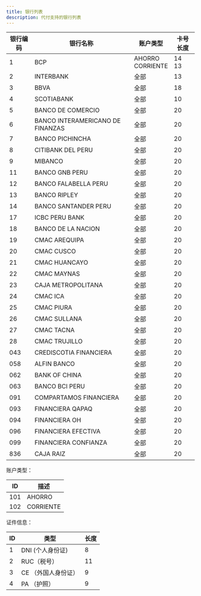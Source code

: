 ```yaml
---
title: 银行列表
description: 代付支持的银行列表
---
```


| 银行编码 | 银行名称                             | 账户类型                  | 卡号长度      |
| ---- | -------------------------------- | --------------------- | --------- |
| 1    | BCP                              | AHORRO<br />CORRIENTE | 14<br/>13 |
| 2    | INTERBANK                        | 全部                    | 13        |
| 3    | BBVA                             | 全部                    | 18        |
| 4    | SCOTIABANK                       | 全部                    | 10        |
| 5    | BANCO DE COMERCIO                | 全部                    | 20        |
| 6    | BANCO INTERAMERICANO DE FINANZAS | 全部                    | 20        |
| 7    | BANCO PICHINCHA                  | 全部                    | 20        |
| 8    | CITIBANK DEL PERU                | 全部                    | 20        |
| 9    | MIBANCO                          | 全部                    | 20        |
| 11   | BANCO GNB PERU                   | 全部                    | 20        |
| 12   | BANCO FALABELLA PERU             | 全部                    | 20        |
| 13   | BANCO RIPLEY                     | 全部                    | 20        |
| 14   | BANCO SANTANDER PERU             | 全部                    | 20        |
| 17   | ICBC PERU BANK                   | 全部                    | 20        |
| 18   | BANCO DE LA NACION               | 全部                    | 20        |
| 19   | CMAC AREQUIPA                    | 全部                    | 20        |
| 20   | CMAC CUSCO                       | 全部                    | 20        |
| 21   | CMAC HUANCAYO                    | 全部                    | 20        |
| 22   | CMAC MAYNAS                      | 全部                    | 20        |
| 23   | CAJA METROPOLITANA               | 全部                    | 20        |
| 24   | CMAC ICA                         | 全部                    | 20        |
| 25   | CMAC PIURA                       | 全部                    | 20        |
| 26   | CMAC SULLANA                     | 全部                    | 20        |
| 27   | CMAC TACNA                       | 全部                    | 20        |
| 28   | CMAC TRUJILLO                    | 全部                    | 20        |
| 043  | CREDISCOTIA FINANCIERA           | 全部                    | 20        |
| 058  | ALFIN BANCO                      | 全部                    | 20        |
| 062  | BANK OF CHINA                    | 全部                    | 20        |
| 063  | BANCO BCI PERU                   | 全部                    | 20        |
| 091  | COMPARTAMOS FINANCIERA           | 全部                    | 20        |
| 093  | FINANCIERA QAPAQ                 | 全部                    | 20        |
| 094  | FINANCIERA OH                    | 全部                    | 20        |
| 096  | FINANCIERA EFECTIVA              | 全部                    | 20        |
| 099  | FINANCIERA CONFIANZA             | 全部                    | 20        |
| 836  | CAJA RAIZ                        | 全部                    | 20        |






账户类型：

| ID   | 描述      |
| ---- | --------- |
| 101    | AHORRO    |
| 102    | CORRIENTE |


证件信息：

| ID   | 类型                | 长度 |
| ---- | ------------------- | ---- |
| 1    | DNI (个人身份证)    | 8    |
| 2    | RUC（税号）         | 11   |
| 3    | CE （外国人身份证） | 9    |
| 4    | PA （护照）         | 9    |

